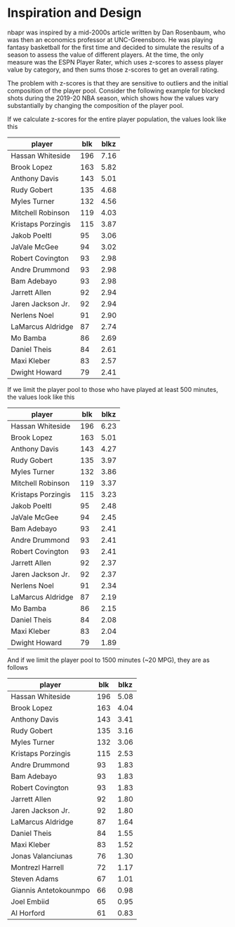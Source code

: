 # Inspiration and Design

nbapr was inspired by a mid-2000s article written by Dan Rosenbaum, who was then an economics professor at UNC-Greensboro. He was playing fantasy basketball for the first time and decided to simulate the results of a season to assess the value of different players. At the time, the only measure was the ESPN Player Rater, which uses z-scores to assess player value by category, and then sums those z-scores to get an overall rating.

The problem with z-scores is that they are sensitive to outliers and the initial composition of the player pool. Consider the following example for blocked shots during the 2019-20 NBA season, which shows how the values vary substantially by changing the composition of the player pool.

If we calculate z-scores for the entire player population, the values look like this

|              player |  blk |     blkz |
|---------------------|------|----------|
|    Hassan Whiteside | 196  | 7.16     |
|         Brook Lopez | 163  | 5.82     |
|       Anthony Davis | 143  | 5.01     |
|         Rudy Gobert | 135  | 4.68     |
|        Myles Turner | 132  | 4.56     |
|   Mitchell Robinson | 119  | 4.03     |
|  Kristaps Porzingis | 115  | 3.87     |
|        Jakob Poeltl | 95   | 3.06     |
|        JaVale McGee | 94   | 3.02     |
|    Robert Covington | 93   | 2.98     |
|      Andre Drummond | 93   | 2.98     |
|         Bam Adebayo | 93   | 2.98     |
|       Jarrett Allen | 92   | 2.94     |
|   Jaren Jackson Jr. | 92   | 2.94     |
|        Nerlens Noel | 91   | 2.90     |
|   LaMarcus Aldridge | 87   | 2.74     |
|            Mo Bamba | 86   | 2.69     |
|        Daniel Theis | 84   | 2.61     |
|         Maxi Kleber | 83   | 2.57     |
|       Dwight Howard | 79   | 2.41     |

If we limit the player pool to those who have played at least 500 minutes, the values look like this

|              player |  blk |     blkz |
|---------------------|------|----------|
|    Hassan Whiteside | 196  | 6.23     |
|         Brook Lopez | 163  | 5.01     |
|       Anthony Davis | 143  | 4.27     |
|         Rudy Gobert | 135  | 3.97     |
|        Myles Turner | 132  | 3.86     |
|   Mitchell Robinson | 119  | 3.37     |
|  Kristaps Porzingis | 115  | 3.23     |
|        Jakob Poeltl | 95   | 2.48     |
|        JaVale McGee | 94   | 2.45     |
|         Bam Adebayo | 93   | 2.41     |
|      Andre Drummond | 93   | 2.41     |
|    Robert Covington | 93   | 2.41     |
|       Jarrett Allen | 92   | 2.37     |
|   Jaren Jackson Jr. | 92   | 2.37     |
|        Nerlens Noel | 91   | 2.34     |
|   LaMarcus Aldridge | 87   | 2.19     |
|            Mo Bamba | 86   | 2.15     |
|        Daniel Theis | 84   | 2.08     |
|         Maxi Kleber | 83   | 2.04     |
|       Dwight Howard | 79   | 1.89     |

And if we limit the player pool to 1500 minutes (~20 MPG), they are as follows

|                 player |  blk |      blkz |
|------------------------|------|-----------|
|       Hassan Whiteside | 196  | 5.08      |
|            Brook Lopez | 163  | 4.04      |
|          Anthony Davis | 143  | 3.41      |
|            Rudy Gobert | 135  | 3.16      |
|           Myles Turner | 132  | 3.06      |
|     Kristaps Porzingis | 115  | 2.53      |
|         Andre Drummond | 93   | 1.83      |
|            Bam Adebayo | 93   | 1.83      |
|       Robert Covington | 93   | 1.83      |
|          Jarrett Allen | 92   | 1.80      |
|      Jaren Jackson Jr. | 92   | 1.80      |
|      LaMarcus Aldridge | 87   | 1.64      |
|           Daniel Theis | 84   | 1.55      |
|            Maxi Kleber | 83   | 1.52      |
|      Jonas Valanciunas | 76   | 1.30      |
|       Montrezl Harrell | 72   | 1.17      |
|           Steven Adams | 67   | 1.01      |
|  Giannis Antetokounmpo | 66   | 0.98      |
|            Joel Embiid | 65   | 0.95      |
|             Al Horford | 61   | 0.83      |